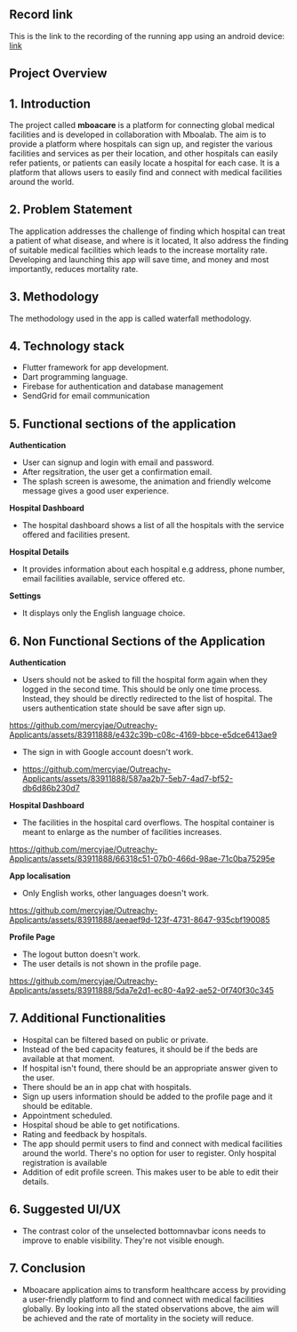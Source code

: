 ##  Record link

This is the link to the recording of the running app using an android device:
[link](https://drive.google.com/file/d/1BehuW1quo_Z65r7mOo4nwGqgaEI4pn0C/view?usp=drive_link)

##  Project Overview
## 1. Introduction

The project called **mboacare** is a platform for connecting global medical facilities and is developed in collaboration with Mboalab. The aim is to provide a platform where hospitals can sign up, and register the various facilities and services as per their location, and other hospitals can easily refer patients, or patients can easily locate a hospital for each case. It is a platform that allows users to easily find and connect with medical facilities around the world.

## 2. Problem Statement

The application addresses the challenge of finding which hospital can treat a patient of what disease, and where is it located, It also address the finding of suitable medical facilities which leads to the increase mortality rate. Developing and launching this app will save time, and money and most importantly, reduces mortality rate.

## 3. Methodology
The methodology used in the app is called waterfall methodology.
## 4. Technology stack 

- Flutter framework for app development.
- Dart programming language.
- Firebase for authentication and database management
- SendGrid for email communication

## 5. Functional sections of the application

 **Authentication**
 - User can signup and login with email and password. 
 - After regsitration, the user  get a confirmation email.
 - The splash screen is awesome, the animation and friendly welcome message gives a good user experience.
 


 **Hospital Dashboard**

 - The hospital dashboard shows a list of all the hospitals with the service offered and facilities present.

 **Hospital Details**

 - It provides information about each hospital e.g address, phone number,  email facilities available, service offered etc.

 **Settings**
 - It displays only the English language choice.
  

## 6. Non Functional Sections of the Application

 **Authentication**
 - Users should not be asked to fill the hospital form again when they logged in the second time. This should be only one time process. Instead, they should be directly redirected to the list of hospital.
 The users authentication state should be save after sign up.


https://github.com/mercyjae/Outreachy-Applicants/assets/83911888/e432c39b-c08c-4169-bbce-e5dce6413ae9


 - The sign in with Google account doesn't work.

 - https://github.com/mercyjae/Outreachy-Applicants/assets/83911888/587aa2b7-5eb7-4ad7-bf52-db6d86b230d7

  **Hospital Dashboard**
 - The facilities in the hospital card overflows. The hospital container is meant to enlarge as the number of facilities increases. 

https://github.com/mercyjae/Outreachy-Applicants/assets/83911888/66318c51-07b0-466d-98ae-71c0ba75295e


 
**App localisation**
 - Only English works, other languages doesn't work.

https://github.com/mercyjae/Outreachy-Applicants/assets/83911888/aeeaef9d-123f-4731-8647-935cbf190085



  **Profile Page**
 - The logout button doesn't work.
 - The user details is not shown in the profile page.
 
https://github.com/mercyjae/Outreachy-Applicants/assets/83911888/5da7e2d1-ec80-4a92-ae52-0f740f30c345




## 7. Additional Functionalities
- Hospital can be filtered based on public or private.
- Instead of the bed capacity features, it should be if the beds are available at that moment.
- If hospital isn't found, there should be an appropriate answer given to the user.
- There should be an in app chat with hospitals.
- Sign up users information should be added to the profile page and it should be editable.
- Appointment scheduled.
- Hospital shoud be able to get notifications.
- Rating and feedback by hospitals.
- The app should permit users to find and connect with medical facilities around the world. There's no option for user to register. Only hospital registration is available
- Addition of edit profile screen. This makes user to be able to edit their details.

## 6. Suggested UI/UX
- The contrast color of the unselected bottomnavbar icons needs to improve to enable visibility. They're not visible enough.


## 7. Conclusion
- Mboacare application aims to transform healthcare access by providing a user-friendly platform to find and connect with medical facilities globally. By looking into all the stated observations above, the aim will be achieved and the rate of mortality in the society will reduce.
